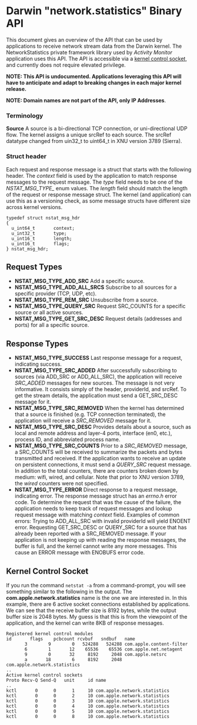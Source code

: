# Darwin "network.statistics" Binary API

This document gives an overview of the API that can be used by applications to receive network stream data from the Darwin kernel.  The NetworkStatistics private framework library used by *Activity Monitor* application uses this API.  The API is accessible via a [kernel control socket](https://developer.apple.com/library/content/documentation/Darwin/Conceptual/NKEConceptual/control/control.html), and currently does not require elevated privilege.

**NOTE: This API is undocumented.  Applications leveraging this API will have to anticipate and adapt to breaking changes in each major kernel release.**

**NOTE: Domain names are not part of the API, only IP Addresses**.

### Terminology

**Source**  A source is a bi-directional TCP connection, or uni-directional UDP flow.  The kernel assigns a unique srcRef to each source.  The srcRef datatype changed from uin32_t to uint64_t in XNU version 3789 (Sierra).

### Struct header
Each request and response message is a struct that starts with the following header.  The *context* field is used by the application to match response messages to the request message.  The *type* field needs to be one of the *NSTAT_MSG_TYPE_* enum values.  The *length* field should match the length of the request or response message struct.  The kernel (and application) can use this as a versioning check, as some message structs have different size across kernel versions.

```
typedef struct nstat_msg_hdr
{
  u_int64_t       context;
  u_int32_t       type;
  u_int16_t       length;
  u_int16_t       flags;
} nstat_msg_hdr;
```

## Request Types
- **NSTAT_MSG_TYPE_ADD_SRC** Add a specific source.
- **NSTAT_MSG_TYPE_ADD_ALL_SRCS** Subscribe to all sources for a specific provider (TCP, UDP, etc).
- **NSTAT_MSG_TYPE_REM_SRC** Unsubscribe from a source.
- **NSTAT_MSG_TYPE_QUERY_SRC** Request SRC_COUNTS for a specific source or all active sources.
- **NSTAT_MSG_TYPE_GET_SRC_DESC** Request details (addresses and ports) for all a specific source.

## Response Types
- **NSTAT_MSG_TYPE_SUCCESS** Last response message for a request, indicating success.
- **NSTAT_MSG_TYPE_SRC_ADDED** After successfully subscribing to sources (via ADD_SRC or ADD_ALL_SRC), the application will receive *SRC_ADDED* messages for new sources. The message is not very informative.  It consists simply of the header, providerId, and srcRef.  To get the stream details, the application must send a GET_SRC_DESC message for it.
- **NSTAT_MSG_TYPE_SRC_REMOVED** When the kernel has determined that a source is finished (e.g. TCP connection terminated), the application will receive a *SRC_REMOVED* message for it.
- **NSTAT_MSG_TYPE_SRC_DESC** Provides details about a source, such as local and remote address and layer-4 ports, interface (en0, etc.), process ID, and abbreviated process name.
- **NSTAT_MSG_TYPE_SRC_COUNTS** Prior to a *SRC_REMOVED* message, a SRC_COUNTS will be received to summarize the packets and bytes transmitted and received.  If the application wants to receive an update on persistent connections, it must send a *QUERY_SRC* request message.  In addition to the total counters, there are counters broken down by medium: wifi, wired, and cellular.  Note that prior to XNU version 3789, the *wired* counters were not specified.
- **NSTAT_MSG_TYPE_ERROR** Direct response to a request message, indicating error.  The response message struct has an *errno.h* error code.  To determine the request that was the cause of the failure, the application needs to keep track of request messages and lookup request message with matching *context* field.  Examples of common errors:  Trying to ADD_ALL_SRC with invalid providerId will yield ENOENT error.  Requesting GET_SRC_DESC or QUERY_SRC for a source that has already been reported with a SRC_REMOVED message.  If your application is not keeping up with reading the response messages, the buffer is full, and the kernel cannot write any more messages.  This cause an ERROR message with ENOBUFS error code.

## Kernel Control Socket

If you run the command `netstat -a` from a command-prompt, you will see something similar to the following in the output.  The **com.apple.network.statistics** name is the one we are interested in.  In this example, there are 6 active socket connections established by applications.  We can see that the receive buffer size is 8192 bytes, while the output buffer size is 2048 bytes.  My guess is that this is from the viewpoint of the application, and the kernel can write 8KB of response messages.
```
Registered kernel control modules
id       flags    pcbcount rcvbuf   sndbuf   name
       3        9        0   524288   524288 com.apple.content-filter
       6        1       12    65536    65536 com.apple.net.netagent
       9        0       32     8192     2048 com.apple.netsrc
       a       18        6     8192     2048 com.apple.network.statistics
..
Active kernel control sockets
Proto Recv-Q Send-Q   unit     id name
..
kctl       0      0      1     10 com.apple.network.statistics
kctl       0      0      2     10 com.apple.network.statistics
kctl       0      0      3     10 com.apple.network.statistics
kctl       0      0      4     10 com.apple.network.statistics
kctl       0      0      5     10 com.apple.network.statistics
kctl       0      0      8     10 com.apple.network.statistics
```

